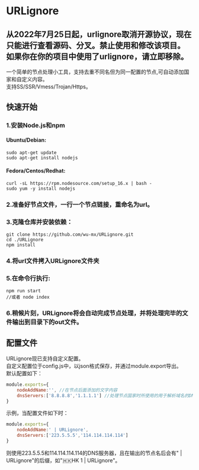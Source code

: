 # URLignore
## 从2022年7月25日起，urlignore取消开源协议，现在只能进行查看源码、分叉。禁止使用和修改该项目。<br>如果你在你的项目中使用了urlignore，请立即移除。

一个简单的节点处理小工具，支持去重不同名但为同一配置的节点,可自动添加国家和自定义内容。<br>
支持SS/SSR/Vmess/Trojan/Https。

## 快速开始
### 1.安装Node.js和npm
#### Ubuntu/Debian:
```shell
sudo apt-get update
sudo apt-get install nodejs
```

#### Fedora/Centos/Redhat:
```shell
curl -sL https://rpm.nodesource.com/setup_16.x | bash -
sudo yum -y install nodejs
```

### 2.准备好节点文件，一行一个节点链接，重命名为url。<br>

### 3.克隆仓库并安装依赖：
````shell
git clone https://github.com/wu-mx/URLignore.git
cd ./URLignore
npm install
````

### 4.将url文件拷入URLignore文件夹<br>
### 5.在命令行执行:
```shell
npm run start
//或者 node index
```
### 6.稍候片刻，URLignore将会自动完成节点处理，并将处理完毕的文件输出到目录下的out文件。

## 配置文件
URLignore现已支持自定义配置。<br>
自定义配置位于config.js中，以json格式保存，并通过module.export导出。<br>
默认配置如下：
```javascript
module.exports={
    nodeAddName:'', //在节点后面添加的文字内容
    dnsServers:['8.8.8.8','1.1.1.1'] //处理节点国家时所使用的用于解析域名的DNS服务器，以数组格式保存。非必要无需修改。
}
```
示例，当配置文件如下时：
```javascript
module.exports={
    nodeAddName:' | URLignore',
    dnsServers:['223.5.5.5','114.114.114.114']
}
```
则使用223.5.5.5和114.114.114.114的DNS服务器，且在输出的节点名后会有" | URLignore"的后缀，如"🇭🇰HK 1 | URLignore"。
